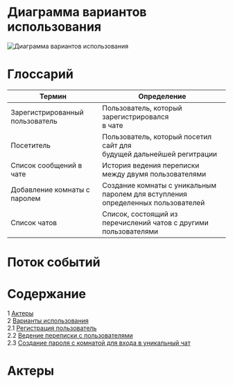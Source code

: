 # Диаграмма вариантов использования

![Диаграмма вариантов использования](#)

# Глоссарий

| Термин 	| Определение 	|
|---	|---	|
| Зарегистрированный<br>пользователь 	| Пользователь, который зарегистрировался<br>в чате 	|
| Посетитель 	| Пользователь, который посетил сайт для<br>будущей дальнейшей регитрации 	|
| Список сообщений в чате 	| История ведения переписки между двумя пользователями 	|
| Добавление комнаты с паролем 	| Создание комнаты с уникальным паролем для вступления <br>определенных пользователей 	|
| Список чатов 	| Список, состоящий из перечислений чатов с другими пользователями 	|

# Поток событий

# Содержание
1 [Актеры](#actors)  
2 [Варианты использования](#use_case)  
2.1 [Регистрация пользователь](#sign_in)  
2.2 [Ведение переписки с пользователями](#messaging)  
2.3 [Создание пароля с комнатой для входа в уникальный чат](#sign_connect)  

# Актеры<a name="actors"></a>

